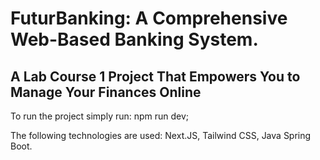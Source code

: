 # FuturBanking: A Comprehensive Web-Based Banking System.

## A Lab Course 1 Project That Empowers You to Manage Your Finances Online

To run the project simply run:
npm run dev;

The following technologies are used:
Next.JS,
Tailwind CSS,
Java Spring Boot.
